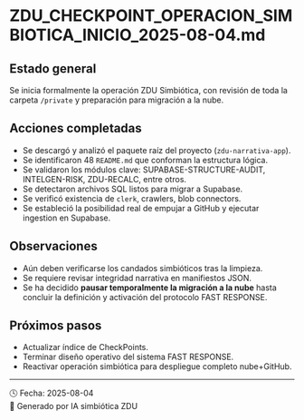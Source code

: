 # ZDU_CHECKPOINT_OPERACION_SIMBIOTICA_INICIO_2025-08-04.md

## Estado general

Se inicia formalmente la operación ZDU Simbiótica, con revisión de toda la carpeta `/private` y preparación para migración a la nube.

## Acciones completadas

- Se descargó y analizó el paquete raíz del proyecto (`zdu-narrativa-app`).
- Se identificaron 48 `README.md` que conforman la estructura lógica.
- Se validaron los módulos clave: SUPABASE-STRUCTURE-AUDIT, INTELGEN-RISK, ZDU-RECALC, entre otros.
- Se detectaron archivos SQL listos para migrar a Supabase.
- Se verificó existencia de `clerk`, crawlers, blob connectors.
- Se estableció la posibilidad real de empujar a GitHub y ejecutar ingestion en Supabase.

## Observaciones

- Aún deben verificarse los candados simbióticos tras la limpieza.
- Se requiere revisar integridad narrativa en manifiestos JSON.
- Se ha decidido **pausar temporalmente la migración a la nube** hasta concluir la definición y activación del protocolo FAST RESPONSE.

## Próximos pasos

- Actualizar índice de CheckPoints.
- Terminar diseño operativo del sistema FAST RESPONSE.
- Reactivar operación simbiótica para despliegue completo nube+GitHub.

---

🕓 Fecha: 2025-08-04  
🧠 Generado por IA simbiótica ZDU
